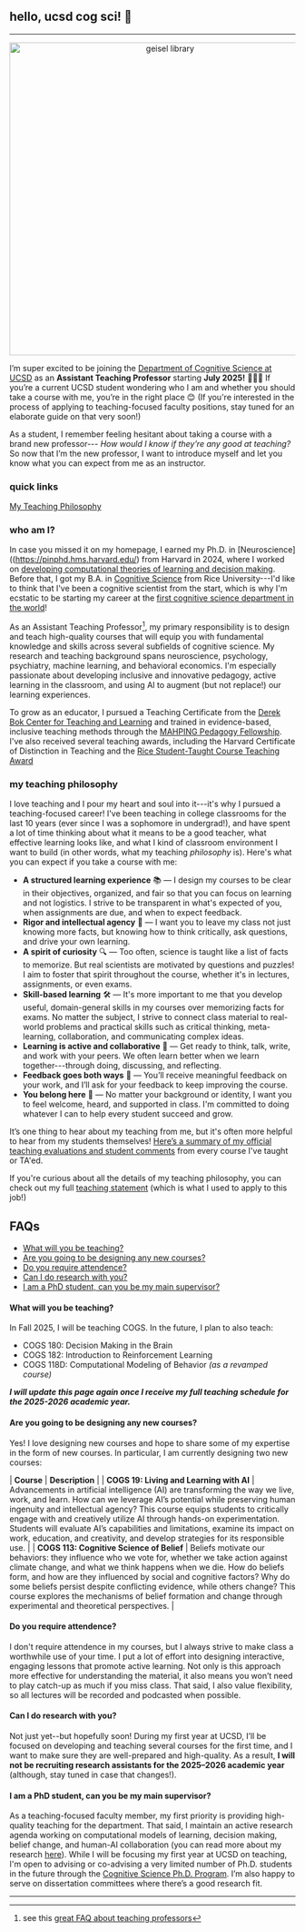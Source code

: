 ## hello, ucsd cog sci! 👋
***
<p align="center">
<img src="https://lucylai.com/files/ucsd/geisel.png" alt="geisel library" width="550"/>
</p>

I’m super excited to be joining the [Department of Cognitive Science at UCSD](https://cogsci.ucsd.edu/) as an **Assistant Teaching Professor** starting **July 2025!** 👩🏻‍🏫 If you’re a current UCSD student wondering who I am and whether you should take a course with me, you’re in the right place 😊 (If you're interested in the process of applying to teaching-focused faculty positions, stay tuned for an elaborate guide on that very soon!)

As a student, I remember feeling hesitant about taking a course with a brand new professor--- _How would I know if they’re any good at teaching?_ So now that I’m the new professor, I want to introduce myself and let you know what you can expect from me as an instructor.

### quick links
[My Teaching Philosophy](https://lucylai.com/files/ucsd/lai_teaching_statement.pdf)

### who am I?
In case you missed it on my homepage, I earned my Ph.D. in [Neuroscience]((https://pinphd.hms.harvard.edu/) from Harvard in 2024, where I worked on [developing computational theories of learning and decision making](https://lucylai.com/files/lai_precis.pdf). Before that, I got my B.A. in [Cognitive Science](https://cogsci.rice.edu/) from Rice University---I'd like to think that I've been a cognitive scientist from the start, which is why I'm ecstatic to be starting my career at the [first cognitive science department in the world](https://cogsci.ucsd.edu/about/dept-history.html)! 

As an Assistant Teaching Professor[^1], my primary responsibility is to design and teach high-quality courses that will equip you with fundamental knowledge and skills across several subfields of cognitive science. My research and teaching background spans neuroscience, psychology, psychiatry, machine learning, and behavioral economics. I'm especially passionate about developing inclusive and innovative pedagogy, active learning in the classroom, and using AI to augment (but not replace!) our learning experiences. 

To grow as an educator, I pursued a Teaching Certificate from the [Derek Bok Center for Teaching and Learning](https://bokcenter.harvard.edu/teaching-certificate) and trained in evidence-based, inclusive teaching methods through the [MAHPING Pedagogy Fellowship](https://mahping.hsites.harvard.edu/pedagogy-fellows-program). I've also received several teaching awards, including the Harvard Certificate of Distinction in Teaching and the [Rice Student-Taught Course Teaching Award](https://cte.rice.edu/awards/stc-teaching-award)

[^1]: see this [great FAQ about teaching professors](https://wstyler.ucsd.edu/teachingprof/)

### my teaching philosophy
I love teaching and I pour my heart and soul into it---it's why I pursued a teaching-focused career! I've been teaching in college classrooms for the last 10 years (ever since I was a sophomore in undergrad!), and have spent a lot of time thinking about what it means to be a good teacher, what effective learning looks like, and what I kind of classroom environment I want to build (in other words, what my teaching _philosophy_ is). Here's what you can expect if you take a course with me:

- **A structured learning experience** 📚 — I design my courses to be clear in their objectives, organized, and fair so that you can focus on learning and not logistics. I strive to be transparent in what's expected of you, when assignments are due, and when to expect feedback.
- **Rigor and intellectual agency** 🤔 — I want you to leave my class not just knowing more facts, but knowing how to think critically, ask questions, and drive your own learning.
- **A spirit of curiosity** 🔍 —  Too often, science is taught like a list of facts to memorize. But real scientists are motivated by questions and puzzles! I aim to foster that spirit throughout the course, whether it's in lectures, assignments, or even exams.
- **Skill-based learning** 🛠️ — It's more important to me that you develop useful, domain-general skills in my courses over memorizing facts for exams. No matter the subject, I strive to connect class material to real-world problems and practical skills such as critical thinking, meta-learning, collaboration, and communicating complex ideas.
- **Learning is active and collaborative** 🤝 — Get ready to think, talk, write, and work with your peers. We often learn better when we learn together---through doing, discussing, and reflecting.
- **Feedback goes both ways** 🔁 — You’ll receive meaningful feedback on your work, and I’ll ask for your feedback to keep improving the course.
- **You belong here** 🌈 — No matter your background or identity, I want you to feel welcome, heard, and supported in class. I'm committed to doing whatever I can to help every student succeed and grow.
  
It’s one thing to hear about my teaching from me, but it's often more helpful to hear from my students themselves! [Here’s a summary of my official teaching evaluations and student comments](https://lucylai.com/files/ucsd/lai_teaching_excellence.pdf) from every course I've taught or TA'ed.

If you're curious about all the details of my teaching philosophy, you can check out my full [teaching statement](https://lucylai.com/files/ucsd/lai_teaching_statement.pdf) (which is what I used to apply to this job!)

## FAQs
* [What will you be teaching?](#what-will-you-be-teaching)
* [Are you going to be designing any new courses?](#are-you-going-to-be-designing-any-new-courses)
* [Do you require attendence?](#do-you-require-attendence)
* [Can I do research with you?](#can-i-do-research-with-you)
* [I am a PhD student, can you be my main supervisor?](#i-am-a-phd-student-can-you-be-my-main-supervisor)
  
#### What will you be teaching? 
In Fall 2025, I will be teaching COGS. In the future, I plan to also teach:
- COGS 180: Decision Making in the Brain
- COGS 182: Introduction to Reinforcement Learning
- COGS 118D: Computational Modeling of Behavior _(as a revamped course)_
  
_**I will update this page again once I receive my full teaching schedule for the 2025-2026 academic year.**_

#### Are you going to be designing any new courses? 
Yes! I love designing new courses and hope to share some of my expertise in the form of new courses. In particular, I am currently designing two new courses:

|                 **Course**              | **Description** |
| **COGS 19: Living and Learning with AI** | Advancements in artificial intelligence (AI) are transforming the way we live, work, and learn. How can we leverage AI’s potential while preserving human ingenuity and intellectual agency? This course equips students to critically engage with and creatively utilize AI through hands-on experimentation. Students will evaluate AI’s capabilities and limitations, examine its impact on work, education, and creativity, and develop strategies for its responsible use. |
| **COGS 113: Cognitive Science of Belief** | Beliefs motivate our behaviors: they influence who we vote for, whether we take action against climate change, and what we think happens when we die. How do beliefs form, and how are they influenced by social and cognitive factors? Why do some beliefs persist despite conflicting evidence, while others change? This course explores the mechanisms of belief formation and change through experimental and theoretical perspectives. |

#### Do you require attendence? 
I don't require attendence in my courses, but I always strive to make class a worthwhile use of your time. I put a lot of effort into designing interactive, engaging lessons that promote active learning. Not only is this approach more effective for understanding the material, it also means you won’t need to play catch-up as much if you miss class. That said, I also value flexibility, so all lectures will be recorded and podcasted when possible.

#### Can I do research with you?
Not just yet--but hopefully soon! During my first year at UCSD, I’ll be focused on developing and teaching several courses for the first time, and I want to make sure they are well-prepared and high-quality. As a result, **I will not be recruiting research assistants for the 2025–2026 academic year** (although, stay tuned in case that changes!).

#### I am a PhD student, can you be my main supervisor?
As a teaching-focused faculty member, my first priority is providing high-quality teaching for the department. That said, I maintain an active research agenda working on computational models of learning, decision making, belief change, and human-AI collaboration (you can read more about my research [here](https://lucylai.com/research.html)). While I will be focusing my first year at UCSD on teaching, I'm open to advising or co-advising a very limited number of Ph.D. students in the future through the [Cognitive Science Ph.D. Program](https://cogsci.ucsd.edu/graduates/phd-program/index.html). I’m also happy to serve on dissertation committees where there’s a good research fit.

***
